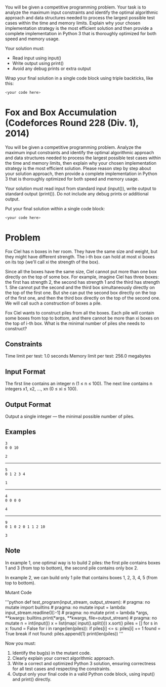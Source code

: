 You will be given a competitive programming problem.
Your task is to analyze the maximum input constraints and identify the optimal algorithmic approach and data structures needed to process the largest possible test cases within the time and memory limits. Explain why your chosen implementation strategy is the most efficient solution and then provide a complete implementation in Python 3 that is thoroughly optimized for both speed and memory usage.

Your solution must:
- Read input using input()
- Write output using print()
- Avoid any debug prints or extra output

Wrap your final solution in a single code block using triple backticks, like this:
```python
<your code here>
```

# Fox and Box Accumulation (Codeforces Round 228 (Div. 1), 2014)

You will be given a competitive programming problem.
Analyze the maximum input constraints and identify the optimal algorithmic approach and data structures needed to process the largest possible test cases within the time and memory limits, then explain why your chosen implementation strategy is the most efficient solution. Please reason step by step about your solution approach, then provide a complete implementation in Python 3 that is thoroughly optimized for both speed and memory usage.

Your solution must read input from standard input (input()), write output to standard output (print()).
Do not include any debug prints or additional output.

Put your final solution within a single code block:
```python
<your code here>
```

# Problem

Fox Ciel has n boxes in her room. They have the same size and weight, but they might have different strength. The i-th box can hold at most xi boxes on its top (we'll call xi the strength of the box).

Since all the boxes have the same size, Ciel cannot put more than one box directly on the top of some box. For example, imagine Ciel has three boxes: the first has strength 2, the second has strength 1 and the third has strength 1. She cannot put the second and the third box simultaneously directly on the top of the first one. But she can put the second box directly on the top of the first one, and then the third box directly on the top of the second one. We will call such a construction of boxes a pile.

Fox Ciel wants to construct piles from all the boxes. Each pile will contain some boxes from top to bottom, and there cannot be more than xi boxes on the top of i-th box. What is the minimal number of piles she needs to construct?

## Constraints
Time limit per test: 1.0 seconds
Memory limit per test: 256.0 megabytes

## Input Format
The first line contains an integer n (1 ≤ n ≤ 100). The next line contains n integers x1, x2, ..., xn (0 ≤ xi ≤ 100).

## Output Format
Output a single integer — the minimal possible number of piles.

## Examples
```input
3
0 0 10
```
```output
2
```
-----
```input
5
0 1 2 3 4
```
```output
1
```
-----
```input
4
0 0 0 0
```
```output
4
```
-----
```input
9
0 1 0 2 0 1 1 2 10
```
```output
3
```

## Note
In example 1, one optimal way is to build 2 piles: the first pile contains boxes 1 and 3 (from top to bottom), the second pile contains only box 2.

In example 2, we can build only 1 pile that contains boxes 1, 2, 3, 4, 5 (from top to bottom).

Mutant Code

'''python
def test_program(input_stream, output_stream): # pragma: no mutate
    import builtins # pragma: no mutate
    input = lambda: input_stream.readline()[:-1] # pragma: no mutate
    print = lambda *args, **kwargs: builtins.print(*args, **kwargs, file=output_stream) # pragma: no mutate
    n = int(input())
    x = list(map( input().split()))
    x.sort()
    piles = []
    for s in x:
        found = False
        for i in range(len(piles)):
            if piles[i] <= s:
                piles[i] += 1
                found = True
                break
        if not found:
            piles.append(1)
    print(len(piles))
'''

Now you must:
1. Identify the bug(s) in the mutant code.
2. Clearly explain your correct algorithmic approach.
3. Write a correct and optimized Python 3 solution, ensuring correctness for all test cases and respecting the constraints.
4. Output only your final code in a valid Python code block, using input() and print() directly.

